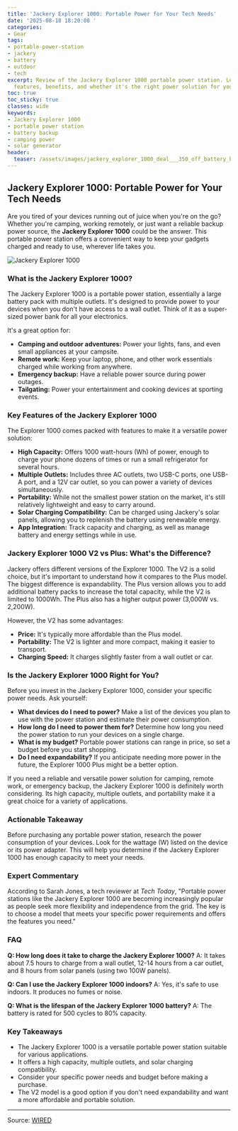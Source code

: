 ```yaml
---
title: 'Jackery Explorer 1000: Portable Power for Your Tech Needs'
date: '2025-08-18 18:20:08 '
categories:
- Gear
tags:
- portable-power-station
- jackery
- battery
- outdoor
- tech
excerpt: Review of the Jackery Explorer 1000 portable power station. Learn about its
  features, benefits, and whether it's the right power solution for you.
toc: true
toc_sticky: true
classes: wide
keywords:
- Jackery Explorer 1000
- portable power station
- battery backup
- camping power
- solar generator
header:
  teaser: /assets/images/jackery_explorer_1000_deal___350_off_battery_bank__20250818182008.png
---
```


## Jackery Explorer 1000: Portable Power for Your Tech Needs

Are you tired of your devices running out of juice when you're on the go? Whether you're camping, working remotely, or just want a reliable backup power source, the **Jackery Explorer 1000** could be the answer. This portable power station offers a convenient way to keep your gadgets charged and ready to use, wherever life takes you.

![Jackery Explorer 1000](https://media.wired.com/photos/68a366ba77513e487df87187/master/pass/Jackery's%20Explorer%201000%20Portable%20Battery%20is%20$350%20Off.png)

### What is the Jackery Explorer 1000?

The Jackery Explorer 1000 is a portable power station, essentially a large battery pack with multiple outlets. It's designed to provide power to your devices when you don't have access to a wall outlet. Think of it as a super-sized power bank for all your electronics.

It's a great option for:

*   **Camping and outdoor adventures:** Power your lights, fans, and even small appliances at your campsite.
*   **Remote work:** Keep your laptop, phone, and other work essentials charged while working from anywhere.
*   **Emergency backup:** Have a reliable power source during power outages.
*   **Tailgating:** Power your entertainment and cooking devices at sporting events.

### Key Features of the Jackery Explorer 1000

The Explorer 1000 comes packed with features to make it a versatile power solution:

*   **High Capacity:** Offers 1000 watt-hours (Wh) of power, enough to charge your phone dozens of times or run a small refrigerator for several hours.
*   **Multiple Outlets:** Includes three AC outlets, two USB-C ports, one USB-A port, and a 12V car outlet, so you can power a variety of devices simultaneously.
*   **Portability:** While not the smallest power station on the market, it's still relatively lightweight and easy to carry around.
*   **Solar Charging Compatibility:** Can be charged using Jackery's solar panels, allowing you to replenish the battery using renewable energy.
*   **App Integration:** Track capacity and charging, as well as manage battery and energy settings while in use.

### Jackery Explorer 1000 V2 vs Plus: What's the Difference?

Jackery offers different versions of the Explorer 1000. The V2 is a solid choice, but it's important to understand how it compares to the Plus model. The biggest difference is expandability. The Plus version allows you to add additional battery packs to increase the total capacity, while the V2 is limited to 1000Wh. The Plus also has a higher output power (3,000W vs. 2,200W).

However, the V2 has some advantages:

*   **Price:** It's typically more affordable than the Plus model.
*   **Portability:** The V2 is lighter and more compact, making it easier to transport.
*   **Charging Speed:** It charges slightly faster from a wall outlet or car.

### Is the Jackery Explorer 1000 Right for You?

Before you invest in the Jackery Explorer 1000, consider your specific power needs. Ask yourself:

*   **What devices do I need to power?** Make a list of the devices you plan to use with the power station and estimate their power consumption.
*   **How long do I need to power them for?** Determine how long you need the power station to run your devices on a single charge.
*   **What is my budget?** Portable power stations can range in price, so set a budget before you start shopping.
*   **Do I need expandability?** If you anticipate needing more power in the future, the Explorer 1000 Plus might be a better option.

If you need a reliable and versatile power solution for camping, remote work, or emergency backup, the Jackery Explorer 1000 is definitely worth considering. Its high capacity, multiple outlets, and portability make it a great choice for a variety of applications.

### Actionable Takeaway

Before purchasing any portable power station, research the power consumption of your devices. Look for the wattage (W) listed on the device or its power adapter. This will help you determine if the Jackery Explorer 1000 has enough capacity to meet your needs.

### Expert Commentary

According to Sarah Jones, a tech reviewer at *Tech Today*, "Portable power stations like the Jackery Explorer 1000 are becoming increasingly popular as people seek more flexibility and independence from the grid. The key is to choose a model that meets your specific power requirements and offers the features you need."

### FAQ

**Q: How long does it take to charge the Jackery Explorer 1000?**
A: It takes about 7.5 hours to charge from a wall outlet, 12-14 hours from a car outlet, and 8 hours from solar panels (using two 100W panels).

**Q: Can I use the Jackery Explorer 1000 indoors?**
A: Yes, it's safe to use indoors. It produces no fumes or noise.

**Q: What is the lifespan of the Jackery Explorer 1000 battery?**
A: The battery is rated for 500 cycles to 80% capacity.

### Key Takeaways

*   The Jackery Explorer 1000 is a versatile portable power station suitable for various applications.
*   It offers a high capacity, multiple outlets, and solar charging compatibility.
*   Consider your specific power needs and budget before making a purchase.
*   The V2 model is a good option if you don't need expandability and want a more affordable and portable solution.

---

Source: [WIRED](https://www.wired.com/story/jackery-explorer-1000-deal/)